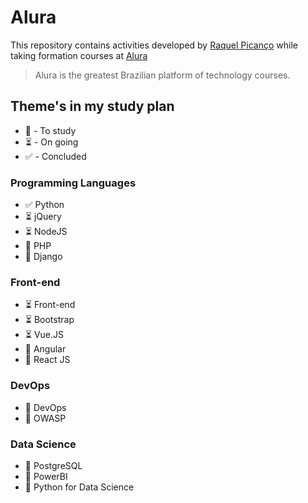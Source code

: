 # Alura

This repository contains activities developed by [Raquel Picanço](https://www.linkedin.com/in/raquel-pican%C3%A7o-384736107/) while taking formation courses at [Alura](https://www.alura.com.br/)

> Alura is the greatest Brazilian platform of technology courses.

## Theme's in my study plan

- 💭  - To study
- :hourglass_flowing_sand: - On going
- :white_check_mark: - Concluded

### Programming Languages

- :white_check_mark: Python
- :hourglass_flowing_sand:  jQuery
- :hourglass_flowing_sand:  NodeJS
- 💭  PHP
- 💭  Django

### Front-end

- :hourglass_flowing_sand: Front-end
- :hourglass_flowing_sand: Bootstrap
- :hourglass_flowing_sand: Vue.JS
- 💭 Angular
- 💭 React JS

### DevOps

- 💭 DevOps
- 💭 OWASP

### Data Science

- 💭 PostgreSQL
- 💭 PowerBI
- 💭 Python for Data Science
